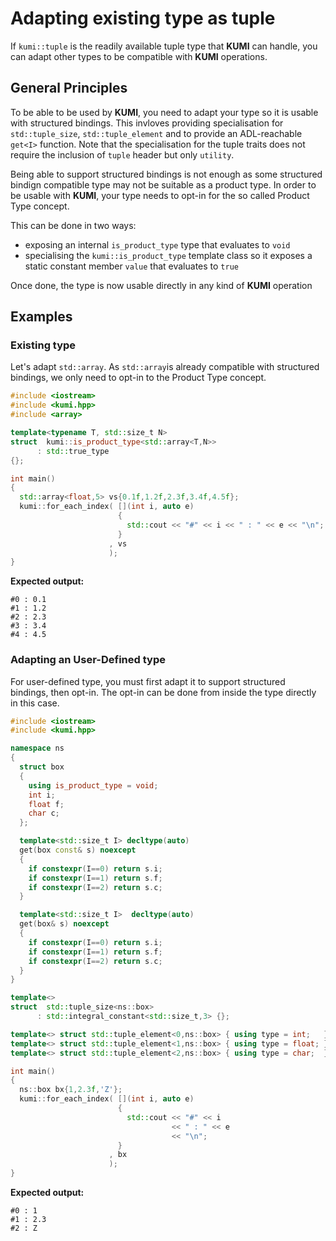 # Adapting existing type as tuple

If `kumi::tuple` is the readily available tuple type that **KUMI** can handle,
you can adapt other types to be compatible with **KUMI** operations.

## General Principles
To be able to be used by **KUMI**, you need to adapt your type so it is usable with structured
bindings. This invloves providing specialisation for `std::tuple_size`, `std::tuple_element` and
to provide an ADL-reachable `get<I>` function. Note that the specialisation for the tuple traits
does not require the inclusion of `tuple` header but only `utility`.

Being able to support structured bindings is not enough as some structured bindign compatible
type may not be suitable as a product type. In order to be usable with **KUMI**, your type needs
to opt-in for the so called Product Type concept.

This can be done in two ways:
  - exposing an internal `is_product_type` type that evaluates to `void`
  - specialising the `kumi::is_product_type` template class so it exposes a static constant member `value` that evaluates to `true`

Once done, the type is now usable directly in any kind of **KUMI** operation

## Examples

### Existing type
Let's adapt `std::array`. As `std::array`is already compatible with structured bindings, we only need to opt-in to the Product Type concept.

~~~~~~~~~~~~~~~~~~~~~~~~~~~~~~~~~~~~~~~~~~~~~~~~~~~~~~~~~~~~~~~~~~~~~~~~~~~~~~~~~~~~~~~~~~~~~~~~ c++
#include <iostream>
#include <kumi.hpp>
#include <array>

template<typename T, std::size_t N>
struct  kumi::is_product_type<std::array<T,N>>
      : std::true_type
{};

int main()
{
  std::array<float,5> vs{0.1f,1.2f,2.3f,3.4f,4.5f};
  kumi::for_each_index( [](int i, auto e)
                        {
                          std::cout << "#" << i << " : " << e << "\n";
                        }
                      , vs
                      );
}
~~~~~~~~~~~~~~~~~~~~~~~~~~~~~~~~~~~~~~~~~~~~~~~~~~~~~~~~~~~~~~~~~~~~~~~~~~~~~~~~~~~~~~~~~~~~~~~~

**Expected output:**
~~~~~~~~~~~~~~~~~~~~~~~~~~~~~~~~~~~~~~~~~~~~~~~~~~~~~~~~~~~~~~~~~~~~~~~~~~~~~~~~~~~~~~~~~~~~~~~~
#0 : 0.1
#1 : 1.2
#2 : 2.3
#3 : 3.4
#4 : 4.5
~~~~~~~~~~~~~~~~~~~~~~~~~~~~~~~~~~~~~~~~~~~~~~~~~~~~~~~~~~~~~~~~~~~~~~~~~~~~~~~~~~~~~~~~~~~~~~~~


### Adapting an User-Defined type
For user-defined type, you must first adapt it to support structured bindings, then opt-in. The opt-in can be done from inside the type directly in this case.


~~~~~~~~~~~~~~~~~~~~~~~~~~~~~~~~~~~~~~~~~~~~~~~~~~~~~~~~~~~~~~~~~~~~~~~~~~~~~~~~~~~~~~~~~~~~~~~~ c++
#include <iostream>
#include <kumi.hpp>

namespace ns
{
  struct box
  {
    using is_product_type = void;
    int i;
    float f;
    char c;
  };

  template<std::size_t I> decltype(auto)
  get(box const& s) noexcept
  {
    if constexpr(I==0) return s.i;
    if constexpr(I==1) return s.f;
    if constexpr(I==2) return s.c;
  }

  template<std::size_t I>  decltype(auto)
  get(box& s) noexcept
  {
    if constexpr(I==0) return s.i;
    if constexpr(I==1) return s.f;
    if constexpr(I==2) return s.c;
  }
}

template<>
struct  std::tuple_size<ns::box>
      : std::integral_constant<std::size_t,3> {};

template<> struct std::tuple_element<0,ns::box> { using type = int;   };
template<> struct std::tuple_element<1,ns::box> { using type = float; };
template<> struct std::tuple_element<2,ns::box> { using type = char;  };

int main()
{
  ns::box bx{1,2.3f,'Z'};
  kumi::for_each_index( [](int i, auto e)
                        {
                          std::cout << "#" << i
                                    << " : " << e
                                    << "\n";
                        }
                      , bx
                      );
}
~~~~~~~~~~~~~~~~~~~~~~~~~~~~~~~~~~~~~~~~~~~~~~~~~~~~~~~~~~~~~~~~~~~~~~~~~~~~~~~~~~~~~~~~~~~~~~~~

**Expected output:**
~~~~~~~~~~~~~~~~~~~~~~~~~~~~~~~~~~~~~~~~~~~~~~~~~~~~~~~~~~~~~~~~~~~~~~~~~~~~~~~~~~~~~~~~~~~~~~~~
#0 : 1
#1 : 2.3
#2 : Z
~~~~~~~~~~~~~~~~~~~~~~~~~~~~~~~~~~~~~~~~~~~~~~~~~~~~~~~~~~~~~~~~~~~~~~~~~~~~~~~~~~~~~~~~~~~~~~~~
